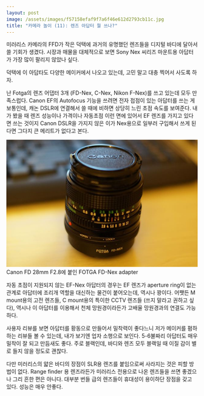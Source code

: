 ```yaml
---
layout: post
image: /assets/images/f57158efaf9f7a6f46e612d2793cb11c.jpg
title: "카메라 놀이 (11): 렌즈 아답터 뭘 쓰나?"
---
```



미러리스 카메라의 FFD가 작은 덕택에 과거의 유명했던 렌즈들을 디지털 바디에 달아서 쓸 기회가 생겼다. 시장과 매물을 대체적으로 보면 Sony Nex 씨리즈 마운트용 아답터가 가장 많이 팔리지 않았나 싶다. 




덕택에 이 아답타도 다양한 메이커에서 나오고 있는데, 고민 말고 대충 찍어서 사도록 하자. 




난 Fotga의 렌즈 어댑터 3개 (FD-Nex, C-Nex, Nikon F-Nex)를 쓰고 있는데 모두 만족스럽다. Canon EF의 Autofocus 기능을 쓰려면 전자 접점이 있는 아답터를 쓰는 게 보통인데, 캐논 DSLR에 연결해서 쓸 때에 비하면 상당히 느린 초점 속도를 보여준다. 내가 봤을 때 렌즈 성능이나 가격이나 자동초점 이런 면에 있어서 EF 렌즈를 가지고 있다면 쓰는 것이지 Canon DSLR을 가지지 않은 이가 Nex용으로 일부러 구입해서 쓰게 된다면 그다지 큰 메리트가 없다고 본다.






![image](/assets/images/f57158efaf9f7a6f46e612d2793cb11c.jpg)Canon FD 28mm F2.8에 붙인 FOTGA FD-Nex adapter







자동 초점이 지원되지 않는 EF-Nex 아답터의 경우는 EF 렌즈가 aperture ring이 없는 관계로 아답터에 조리개 역할을 대신하는 물건이 붙어오는데, 역시나 꽝이다. 어쨋든 M mount용의 고전 렌즈들, C mount용의 특이한 CCTV 렌즈들 (쓰지 말라고 권하고 싶다), 역시나 이 아답터를 이용해서 천체 망원경이라든가 고배율 망원경과의 연결도 가능하다.




사용자 리뷰를 보면 아답터를 황동으로 만들어서 밀착력이 좋다느니 저가 메이커를 폄하하는 리뷰들 볼 수 있는데, 내가 보기엔 업자 소행으로 보인다. 5-6불짜리 아답터도 매우 밀착이 잘 되고 만듬새도 좋다. 주로 블랙인데, 바디와 렌즈 모두 블랙일 때 이질 감이 별로 들지 않을 정도로 괜찮다.




다만 미러리스의 얇은 바디의 장점이 SLR용 렌즈를 붙임으로써 사라지는 것은 피할 방법이 없다. Range finder 용 렌즈라든가 미러리스 전용으로 나온 렌즈들을 쓰면 좋겠으나 그리 흔한 편은 아니다. 대부분 번들 급의 렌즈들이 휴대성이 용이하단 장점을 갖고 있다. 성능은 매우 안좋다.








